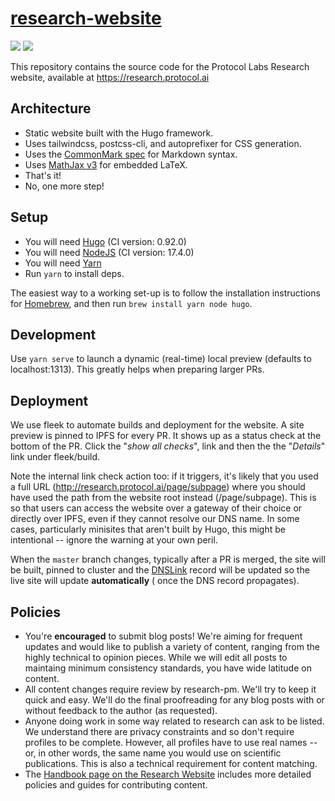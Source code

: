# [research-website](https://research.protocol.ai)

[![](https://img.shields.io/badge/team-research-0f41f4.svg?style=flat-square)](https://github.com/protocol/research)
[![](https://img.shields.io/badge/team-%F0%9F%94%92%20research-0f41f4.svg?style=flat-square)](https://github.com/protocol/research-private)

This repository contains the source code for the Protocol Labs Research website, available at https://research.protocol.ai

## Architecture

- Static website built with the Hugo framework.
- Uses tailwindcss, postcss-cli, and autoprefixer for CSS generation.
- Uses the [CommonMark spec](https://spec.commonmark.org/0.29/) for Markdown syntax.
- Uses [MathJax v3](https://www.mathjax.org/#gettingstarted) for embedded LaTeX.
- That's it!
- No, one more step!

## Setup

- You will need [Hugo](https://gohugo.io/) (CI version: 0.92.0)
- You will need [NodeJS](https://nodejs.org/en/) (CI version: 17.4.0)
- You will need [Yarn](https://yarnpkg.com/lang/en/)
- Run `yarn` to install deps.

The easiest way to a working set-up is to follow the installation instructions for [Homebrew](https://brew.sh/), and then run `brew install yarn node hugo`.

## Development

Use `yarn serve` to launch a dynamic (real-time) local preview (defaults to localhost:1313). This greatly helps when preparing larger PRs.

## Deployment

We use fleek to automate builds and deployment for the website. A site preview is pinned to IPFS for every PR. It shows up as a status check at the bottom of the PR. Click the "_show all checks_", link and then the the "_Details_" link under fleek/build.

Note the internal link check action too: if it triggers, it's likely that you used a full URL (http://research.protocol.ai/page/subpage) where you should have used the path from the website root instead (/page/subpage). This is so that users can access the website over a gateway of their choice or directly over IPFS, even if they cannot resolve our DNS name. In some cases, particularly minisites that aren't built by Hugo, this might be intentional -- ignore the warning at your own peril.

When the `master` branch changes, typically after a PR is merged, the site will be built, pinned to cluster and the [DNSLink](https://docs.ipfs.io/guides/concepts/dnslink/) record will be updated so the live site will update **automatically** (
once the DNS record propagates).


## Policies

- You're **encouraged** to submit blog posts! We're aiming for frequent updates and would like to publish a variety of content, ranging from the highly technical to opinion pieces. While we will edit all posts to maintaing minimum consistency standards, you have wide latitude on content.
- All content changes require review by research-pm. We'll try to keep it quick and easy. We'll do the final proofreading for any blog posts with or without feedback to the author (as requested).
- Anyone doing work in some way related to research can ask to be listed. We understand there are privacy constraints and so don't require profiles to be complete. However, all profiles have to use real names -- or, in other words, the same name you would use on scientific publications. This is also a technical requirement for content matching.
- The [Handbook page on the Research Website](https://app.gitbook.com/@protocol-labs/s/handbook/pl-research/website) includes more detailed policies and guides for contributing content.
